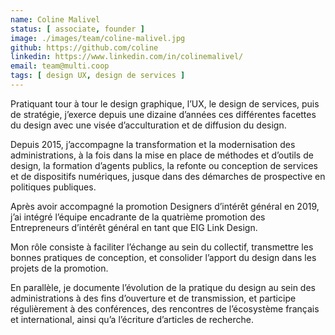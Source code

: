 ```yaml
---
name: Coline Malivel
status: [ associate, founder ]
image: ./images/team/coline-malivel.jpg
github: https://github.com/coline
linkedin: https://www.linkedin.com/in/colinemalivel/
email: team@multi.coop
tags: [ design UX, design de services ]
---
```


<p class="readmore">
  Pratiquant tour à tour le design graphique, l’UX, le design de services, puis de stratégie, j’exerce depuis une dizaine d’années ces différentes facettes du design avec une visée d’acculturation et de diffusion du design. 
</p>

Depuis 2015, j’accompagne la transformation et la modernisation des administrations, à la fois dans la mise en place de méthodes et d’outils de design, la formation d’agents publics, la refonte ou conception de services et de dispositifs numériques, jusque dans des démarches de prospective en politiques publiques. 

Après avoir accompagné la promotion Designers d’intérêt général en 2019, j’ai intégré l’équipe encadrante de la quatrième promotion des Entrepreneurs d’intérêt général en tant que EIG Link Design. 

Mon rôle consiste à faciliter l’échange au sein du collectif, transmettre les bonnes pratiques de conception, et consolider l’apport du design dans les projets de la promotion. 

En parallèle, je documente l’évolution de la pratique du design au sein des administrations à des fins d’ouverture et de transmission, et participe régulièrement à des conférences, des rencontres de l’écosystème français et international, ainsi qu’a l’écriture d’articles de recherche.


